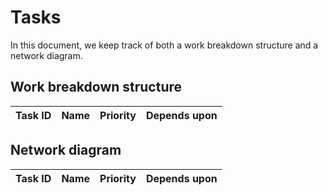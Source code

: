 # Tasks

In this document, we keep track of both a work breakdown structure and a network diagram.

## Work breakdown structure

| Task ID | Name | Priority | Depends upon |
| ------- | ---- | -------- | ------------ |

## Network diagram

| Task ID | Name | Priority | Depends upon |
| ------- | ---- | -------- | ------------ |
